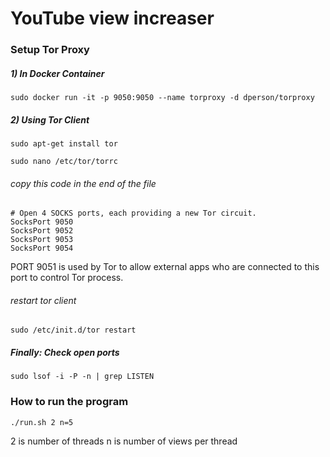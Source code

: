 # YouTube view increaser

### Setup Tor Proxy

##### 1) In Docker Container

`sudo docker run -it -p 9050:9050 --name torproxy -d dperson/torproxy`

##### 2) Using Tor Client

`sudo apt-get install tor`

`sudo nano /etc/tor/torrc`

###### copy this code in the end of the file

```
# Open 4 SOCKS ports, each providing a new Tor circuit.
SocksPort 9050
SocksPort 9052
SocksPort 9053
SocksPort 9054

```

PORT 9051 is used by Tor to allow external apps who are connected to this port to control Tor process.

###### restart tor client

`sudo /etc/init.d/tor restart`

##### Finally: Check open ports

`sudo lsof -i -P -n | grep LISTEN`

### How to run the program

`./run.sh 2 n=5`

2 is number of threads
n is number of views per thread
